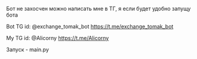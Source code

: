 Бот не захосчен можно написать мне в ТГ, я если будет удобно запущу бота

Bot TG id:
@exchange_tomak_bot
https://t.me/exchange_tomak_bot

My TG id:
@Alicorny
https://t.me/Alicorny

Запуск - main.py
